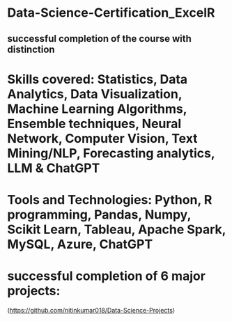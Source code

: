# Data-Science-Certification_ExcelR
## successful completion of the course with distinction
# Skills covered: Statistics, Data Analytics, Data Visualization, Machine Learning Algorithms, Ensemble techniques, Neural Network, Computer Vision, Text Mining/NLP, Forecasting analytics, LLM & ChatGPT
# Tools and Technologies: Python, R programming, Pandas, Numpy, Scikit Learn, Tableau, Apache Spark, MySQL, Azure, ChatGPT 
# successful completion of 6 major projects:
(https://github.com/nitinkumar018/Data-Science-Projects)
